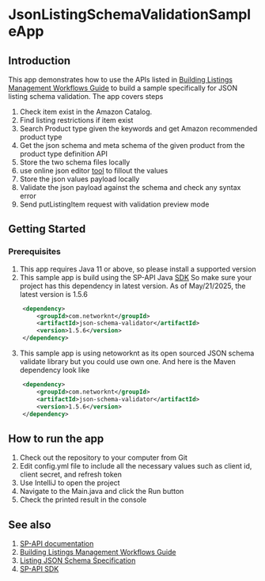 # JsonListingSchemaValidationSampleApp

## Introduction

This app demonstrates how to use the APIs listed in 
[Building Listings Management Workflows Guide](https://developer-docs.amazon.com/sp-api/docs/building-listings-management-workflows-guide) 
to build a sample specifically for JSON listing schema validation. The app covers steps
1. Check item exist in the Amazon Catalog. 
2. Find listing restrictions if item exist
3. Search Product type given the keywords and get Amazon recommended product type
4. Get the json schema and meta schema of the given product from the product type definition API
5. Store the two schema files locally 
6. use online json editor [tool](https://rjsf-team.github.io/react-jsonschema-form/) to fillout the values 
7. Store the json values payload locally 
8. Validate the json payload against the schema and check any syntax error
9. Send putListingItem request with validation preview mode

## Getting Started

### Prerequisites

1. This app requires Java 11 or above, so please install a supported version
2. This sample app is build using the SP-API Java [SDK](https://github.com/amzn/selling-partner-api-sdk) So make sure
   your project has this dependency in latest version. As of May/21/2025, the latest version is 1.5.6
```xml
    <dependency>
        <groupId>com.networknt</groupId>
        <artifactId>json-schema-validator</artifactId>
        <version>1.5.6</version>
    </dependency>
```
3. This sample app is using netoworknt as its open sourced JSON schema validate library 
   but you could use own one. And here is the Maven dependency look like 
```xml
    <dependency>
        <groupId>com.networknt</groupId>
        <artifactId>json-schema-validator</artifactId>
        <version>1.5.6</version>
    </dependency> 
```


## How to run the app

1. Check out the repository to your computer from Git 
2. Edit config.yml file to include all the necessary values such as client id, client secret, and refresh token
3. Use IntelliJ to open the project
4. Navigate to the Main.java and click the Run button
5. Check the printed result in the console


## See also

1. [SP-API documentation](https://developer-docs.amazon.com/sp-api/docs/welcome)
2. [Building Listings Management Workflows Guide](https://developer-docs.amazon.com/sp-api/docs/building-listings-management-workflows-guide)
3. [Listing JSON Schema Specification](https://developer-docs.amazon.com/sp-api/docs/product-type-definition-meta-schema)
4. [SP-API SDK](https://github.com/amzn/selling-partner-api-sdk)